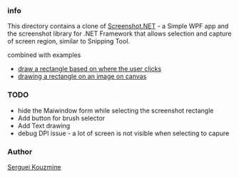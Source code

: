 ﻿### info
This directory contains a clone of [Screenshot.NET](https://hithub.com/gilyes/Screenshot.NET) -  a Simple WPF app and the screenshot library for .NET Framework that allows selection and capture of screen region, similar to Snipping Tool.

combined with examples

  * [draw a rectangle based on where the user clicks](https://github.com/IanMcT/wpfGettingMouseClicksOnCanvas)
  * [drawing a rectangle on an image on canvas](https://github.com/IanMcT/wpfcanvasDrawing)	
### TODO

  * hide the Maiwindow form while selecting the screenshot rectangle
  * Add button for brush selector
  * Add Text drawing
  * debug DPI issue - a lot of screen is not visible when selecting to capure

### Author
[Serguei Kouzmine](kouzmine_serguei@yahoo.com)
